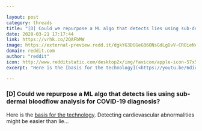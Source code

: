 ```yaml
---

layout: post
category: threads
title: "[D] Could we repurpose a ML algo that detects lies using sub-dermal bloodflow analysis for COVID-19 diagnosis?"
date: 2020-03-21 17:17:44
link: https://vrhk.co/2QAFbMW
image: https://external-preview.redd.it/dgkYG3DGGeG86ONsGdLgDvV-CROieNeEk8NWTmTObaI.jpg?width=480&height=251.308900524&auto=webp&crop=480:251.308900524,smart&s=6e8f7c1529adea7a810aa0f8a4a2133dfc24c617
domain: reddit.com
author: "reddit"
icon: http://www.redditstatic.com/desktop2x/img/favicon/apple-icon-57x57.png
excerpt: "Here is the [basis for the technology](<https://youtu.be/6diqpGKOvic?t=9m7s>). Detecting cardiovascular abnormalities might be easier than lie..."

---
```


### [D] Could we repurpose a ML algo that detects lies using sub-dermal bloodflow analysis for COVID-19 diagnosis?

Here is the [basis for the technology](<https://youtu.be/6diqpGKOvic?t=9m7s>). Detecting cardiovascular abnormalities might be easier than lie...